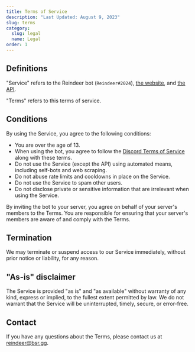 ```yaml
---
title: Terms of Service
description: "Last Updated: August 9, 2023"
slug: terms
category:
  slug: legal
  name: Legal
order: 1
---
```


## Definitions

"Service" refers to the Reindeer bot (`Reindeer#2024`), [the website](https://reindeer.bsr.gg/), and
[the API](https://api-reindeer.bsr.gg/).

"Terms" refers to this terms of service.

## Conditions

By using the Service, you agree to the following conditions:

- You are over the age of 13.
- When using the bot, you agree to follow the [Discord Terms of Service](https://discord.com/terms) along with these
  terms.
- Do not use the Service (except the API) using automated means, including self-bots and web scraping.
- Do not abuse rate limits and cooldowns in place on the Service.
- Do not use the Service to spam other users.
- Do not disclose private or sensitive information that are irrelevant when using the Service.

By inviting the bot to your server, you agree on behalf of your server's members to the Terms. You are responsible for
ensuring that your server's members are aware of and comply with the Terms.

## Termination

We may terminate or suspend access to our Service immediately, without prior notice or liability, for any reason.

## "As-is" disclaimer

The Service is provided "as is" and "as available" without warranty of any kind, express or implied, to the fullest
extent permitted by law. We do not warrant that the Service will be uninterrupted, timely, secure, or error-free.

## Contact

If you have any questions about the Terms, please contact us at
[reindeer@bsr.gg](mailto:reindeer@bsr.gg).
